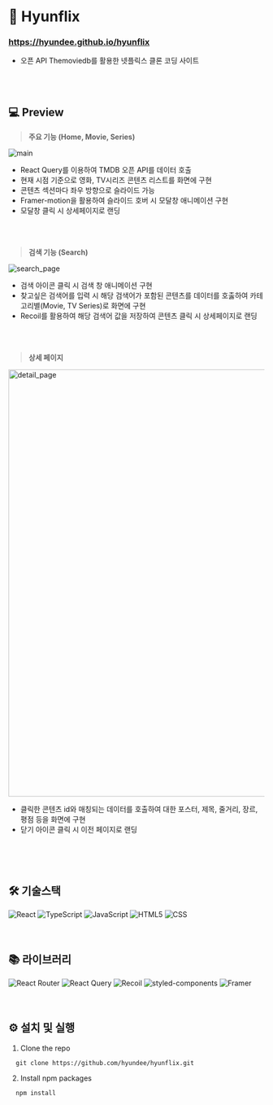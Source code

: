 # 🍿 Hyunflix
### https://hyundee.github.io/hyunflix
- 오픈 API Themoviedb를 활용한 넷플릭스 클론 코딩 사이트
<br/>
<br/>

## 💻 Preview
  > **주요 기능 (Home, Movie, Series)**

![main](https://github.com/hyundee/hyunflix/assets/125550186/2c07cefb-1da1-4386-92c2-2b2d47c58752)
  - React Query를 이용하여 TMDB 오픈 API를 데이터 호출
  - 현재 시점 기준으로 영화, TV시리즈 콘텐츠 리스트를 화면에 구현
  - 콘텐츠 섹션마다 좌우 방향으로 슬라이드 가능
  - Framer-motion을 활용하여 슬라이드 호버 시 모달창 애니메이션 구현
  - 모달창 클릭 시 상세페이지로 랜딩
<br/>
<br/>

  > **검색 기능 (Search)**

![search_page](https://github.com/hyundee/hyunflix/assets/125550186/fab823dc-7a99-48e2-b660-d5aca1b47305)
  - 검색 아이콘 클릭 시 검색 창 애니메이션 구현
  - 찾고싶은 검색어를 입력 시 해당 검색어가 포함된 콘텐츠를 데이터를 호춣하여 카테고리별(Movie, TV Series)로 화면에 구현
  - Recoil를 활용하여 해당 검색어 값을 저장하여 콘텐츠 클릭 시 상세페이지로 랜딩
<br/>
<br/>

  > **상세 페이지**

<img width="840" alt="detail_page" src="https://github.com/hyundee/hyunflix/assets/125550186/00b91469-528f-4fd0-a7b8-e4209294026e"><br/>
  - 클릭한 콘텐츠 id와 매칭되는 데이터를 호출하여 대한 포스터, 제목, 줄거리, 장르, 평점 등을 화면에 구현
  - 닫기 아이콘 클릭 시 이전 페이지로 랜딩
<br/>
<br/>
<br/>

## 🛠️ 기술스택
![React](https://img.shields.io/badge/react-444444?style=for-the-badge&logo=react)
![TypeScript](https://img.shields.io/badge/typescript-3178C6?style=for-the-badge&logo=typescript&logoColor=white)
![JavaScript](https://img.shields.io/badge/javascript-F7DF1E?style=for-the-badge&logo=javascript&logoColor=black)
![HTML5](https://img.shields.io/badge/HTML5-E34F26?style=for-the-badge&logo=HTML5&logoColor=white)
![CSS](https://img.shields.io/badge/css-1572B6?style=for-the-badge&logo=css3&logoColor=white)
<br/>
<br/>
<br/>
## 📚 라이브러리
![React Router](https://img.shields.io/badge/reactrouter-FF4154?style=for-the-badge&logo=reactrouter&logoColor=white)
![React Query](https://img.shields.io/badge/reactquery-FF4154?style=for-the-badge&logo=reactquery&logoColor=white)
![Recoil](https://img.shields.io/badge/recoil-3578E5?style=for-the-badge&logo=recoil&logoColor=white)
![styled-components](https://img.shields.io/badge/styledcomponents-DB7093?style=for-the-badge&logo=styledcomponents&logoColor=white)
![Framer](https://img.shields.io/badge/framer-0055FF?style=for-the-badge&logo=framer&logoColor=white)
<br/>
<br/>
<br/>
## ⚙️ 설치 및 실행
1. Clone the repo
```
  git clone https://github.com/hyundee/hyunflix.git
```
2. Install npm packages
```
  npm install
```
